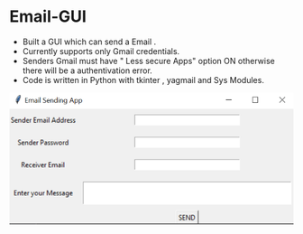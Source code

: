 # Email-GUI

- Built a GUI which can send a Email .
- Currently supports only Gmail credentials.
- Senders Gmail must have " Less secure Apps" option ON otherwise there will be a authentivation error.
- Code is written in Python with tkinter , yagmail and Sys Modules.


![alt-text](GUI.PNG)
